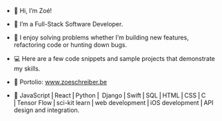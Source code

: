 - 👋 Hi, I’m Zoé!
- 👀 I’m a Full-Stack Software Developer.

- 🌱 I enjoy solving problems whether I’m building new features, refactoring code or hunting down bugs.
- 💻 Here are a few code snippets and sample projects that demonstrate my skills. 
- 🔮 Portolio: www.zoeschreiber.be

- 🤖 JavaScript ⎜React ⎜Python ⎜ Django ⎜Swift ⎜SQL ⎜HTML ⎜CSS ⎜C ⎜Tensor Flow ⎜sci-kit learn ⎜web development ⎜iOS development ⎜API design and integration.

